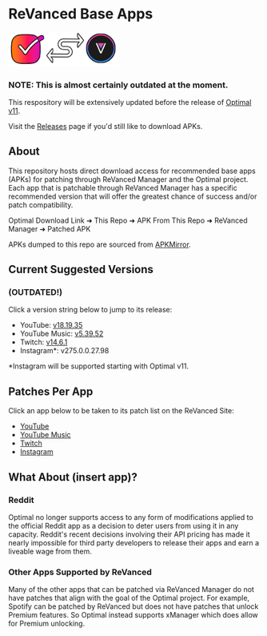 # ReVanced Base Apps
<img src="https://raw.githubusercontent.com/gabefletch/ReVanced-BaseApps/main/banner/rvba-banner.png" width=220>

### NOTE: This is almost certainly outdated at the moment.

This respository will be extensively updated before the release of [Optimal v11](https://github.com/gabefletch/optimal-v11).<br>

Visit the [Releases](https://github.com/gabefletch/ReVanced-BaseApps/releases) page if you'd still like to download APKs.<br>

## About
This repository hosts direct download access for recommended base apps (APKs) for patching through ReVanced Manager and the Optimal project. Each app that is patchable through ReVanced Manager has a specific recommended version that will offer the greatest chance of success and/or patch compatibility.<br>

Optimal Download Link ➜ This Repo ➜ APK From This Repo ➜ ReVanced Manager ➜ Patched APK<br>

APKs dumped to this repo are sourced from [APKMirror](https://apkmirror.com).

## Current Suggested Versions
### (OUTDATED!)
Click a version string below to jump to its release:
- YouTube: [v18.19.35](https://github.com/gabefletch/ReVanced-BaseApps/releases/tag/YT-v18.19.35)<br>
- YouTube Music: [v5.39.52](https://github.com/gabefletch/ReVanced-BaseApps/releases/tag/M-v5.39.52)<br>
- Twitch: [v14.6.1](https://github.com/gabefletch/ReVanced-BaseApps/releases/tag/TW-v14.6.1)<br>
- Instagram*: v275.0.0.27.98<br>

*Instagram will be supported starting with Optimal v11.

## Patches Per App
Click an app below to be taken to its patch list on the ReVanced Site:
- [YouTube](https://revanced.app/patches?pkg=com.google.android.youtube) 
- [YouTube Music](https://revanced.app/patches?pkg=com.google.android.apps.youtube.music) 
- [Twitch](https://revanced.app/patches?pkg=tv.twitch.android.app)
- [Instagram](https://revanced.app/patches?pkg=com.instagram.android)

## What About (insert app)?
### Reddit
Optimal no longer supports access to any form of modifications applied to the official Reddit app as a decision to deter users from using it in any capacity. Reddit's recent decisions involving their API pricing has made it nearly impossible for third party developers to release their apps and earn a liveable wage from them.
### Other Apps Supported by ReVanced
Many of the other apps that can be patched via ReVanced Manager do not have patches that align with the goal of the Optimal project. For example, Spotify can be patched by ReVanced but does not have patches that unlock Premium features. So Optimal instead supports xManager which does allow for Premium unlocking.
